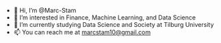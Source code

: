 - 👋 Hi, I’m @Marc-Stam
- 👀 I’m interested in Finance, Machine Learning, and Data Science
- 🌱 I’m currently studying Data Science and Society at Tilburg University
- 📫 You can reach me at marcstam10@gmail.com

<!---
Marc-Stam/Marc-Stam is a ✨ special ✨ repository because its `README.md` (this file) appears on your GitHub profile.
You can click the Preview link to take a look at your changes.
--->
